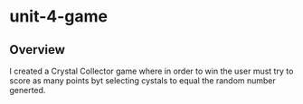 # unit-4-game

## Overview
I created a Crystal Collector game where in order to win the user must try to score as many points byt selecting cystals to equal the random number generted. 


